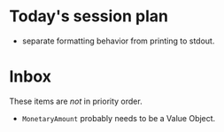 # Today's session plan

- separate formatting behavior from printing to stdout.

# Inbox

These items are _not_ in priority order.

- `MonetaryAmount` probably needs to be a Value Object.
